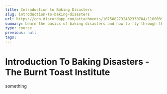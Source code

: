 ```yaml
---
title: Introduction to Baking Disasters
slug: introduction-to-baking-disasters
url: https://cdn.discordapp.com/attachments/1075082732482330704/1100039487486177320/Ancalagen_baking_disasters_burnt_cake_in_oven_cartoon_9b4995d7-de58-469b-b122-223c36b51553.png
summary: Learn the basics of baking disasters and how to fly through them with chaotic grace.
type: course
previous: null
tags:
---
```


# Introduction To Baking Disasters - The Burnt Toast Institute

something
